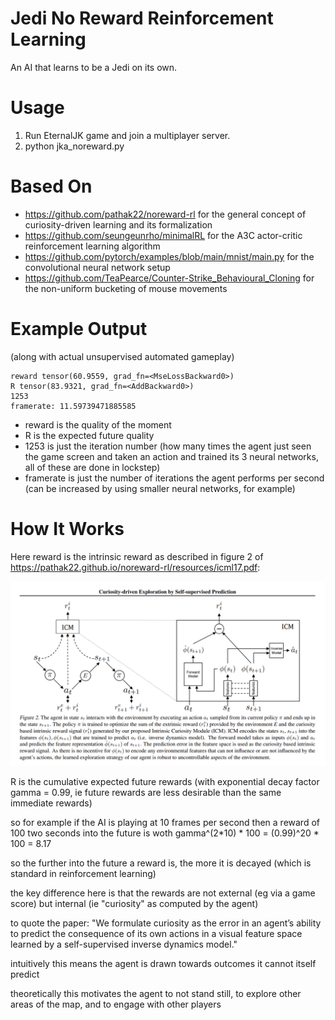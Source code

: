 # Jedi No Reward Reinforcement Learning

An AI that learns to be a Jedi on its own.

# Usage

1. Run EternalJK game and join a multiplayer server.
2. python jka_noreward.py

# Based On

- https://github.com/pathak22/noreward-rl for the general concept of curiosity-driven learning and its formalization
- https://github.com/seungeunrho/minimalRL for the A3C actor-critic reinforcement learning algorithm
- https://github.com/pytorch/examples/blob/main/mnist/main.py for the convolutional neural network setup
- https://github.com/TeaPearce/Counter-Strike_Behavioural_Cloning for the non-uniform bucketing of mouse movements

# Example Output

(along with actual unsupervised automated gameplay)
```
reward tensor(60.9559, grad_fn=<MseLossBackward0>)
R tensor(83.9321, grad_fn=<AddBackward0>)
1253
framerate: 11.59739471885585
```

- reward is the quality of the moment
- R is the expected future quality
- 1253 is just the iteration number (how many times the agent just seen the game screen and taken an action and trained its 3 neural networks, all of these are done in lockstep)
- framerate is just the number of iterations the agent performs per second (can be increased by using smaller neural networks, for example)

# How It Works

Here reward is the intrinsic reward as described in figure 2 of https://pathak22.github.io/noreward-rl/resources/icml17.pdf:

![intrinsic agency](https://raw.githubusercontent.com/nullonesix/jedi_noreward_rl/main/noreward.png)

R is the cumulative expected future rewards (with exponential decay factor gamma = 0.99, ie future rewards are less desirable than the same immediate rewards)

so for example if the AI is playing at 10 frames per second then a reward of 100 two seconds into the future is woth gamma^(2*10) * 100 = (0.99)^20 * 100 = 8.17

so the further into the future a reward is, the more it is decayed (which is standard in reinforcement learning)

the key difference here is that the rewards are not external (eg via a game score) but internal (ie "curiosity" as computed by the agent)

to quote the paper: "We formulate curiosity as the error in an agent’s ability to predict the consequence of its own actions in a visual feature space learned by a self-supervised inverse dynamics model."

intuitively this means the agent is drawn towards outcomes it cannot itself predict

theoretically this motivates the agent to not stand still, to explore other areas of the map, and to engage with other players 



